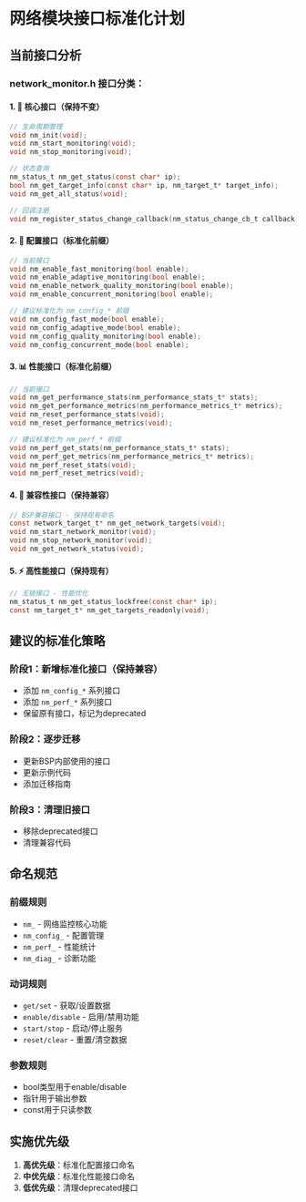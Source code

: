# 网络模块接口标准化计划

## 当前接口分析

### network_monitor.h 接口分类：

#### 1. 🎯 **核心接口（保持不变）**
```c
// 生命周期管理
void nm_init(void);
void nm_start_monitoring(void);
void nm_stop_monitoring(void);

// 状态查询
nm_status_t nm_get_status(const char* ip);
bool nm_get_target_info(const char* ip, nm_target_t* target_info);
void nm_get_all_status(void);

// 回调注册
void nm_register_status_change_callback(nm_status_change_cb_t callback, void* arg);
```

#### 2. 🔧 **配置接口（标准化前缀）**
```c
// 当前接口
void nm_enable_fast_monitoring(bool enable);
void nm_enable_adaptive_monitoring(bool enable); 
void nm_enable_network_quality_monitoring(bool enable);
void nm_enable_concurrent_monitoring(bool enable);

// 建议标准化为 nm_config_* 前缀
void nm_config_fast_mode(bool enable);
void nm_config_adaptive_mode(bool enable);
void nm_config_quality_monitoring(bool enable);
void nm_config_concurrent_mode(bool enable);
```

#### 3. 📊 **性能接口（标准化前缀）**
```c
// 当前接口
void nm_get_performance_stats(nm_performance_stats_t* stats);
void nm_get_performance_metrics(nm_performance_metrics_t* metrics);
void nm_reset_performance_stats(void);
void nm_reset_performance_metrics(void);

// 建议标准化为 nm_perf_* 前缀
void nm_perf_get_stats(nm_performance_stats_t* stats);
void nm_perf_get_metrics(nm_performance_metrics_t* metrics);
void nm_perf_reset_stats(void);
void nm_perf_reset_metrics(void);
```

#### 4. 🔄 **兼容性接口（保持兼容）**
```c
// BSP兼容接口 - 保持现有命名
const network_target_t* nm_get_network_targets(void);
void nm_start_network_monitor(void);
void nm_stop_network_monitor(void);
void nm_get_network_status(void);
```

#### 5. ⚡ **高性能接口（保持现有）**
```c
// 无锁接口 - 性能优化
nm_status_t nm_get_status_lockfree(const char* ip);
const nm_target_t* nm_get_targets_readonly(void);
```

## 建议的标准化策略

### 阶段1：新增标准化接口（保持兼容）
- 添加 `nm_config_*` 系列接口
- 添加 `nm_perf_*` 系列接口 
- 保留原有接口，标记为deprecated

### 阶段2：逐步迁移
- 更新BSP内部使用的接口
- 更新示例代码
- 添加迁移指南

### 阶段3：清理旧接口
- 移除deprecated接口
- 清理兼容代码

## 命名规范

### 前缀规则
- `nm_` - 网络监控核心功能
- `nm_config_` - 配置管理
- `nm_perf_` - 性能统计
- `nm_diag_` - 诊断功能

### 动词规则
- `get/set` - 获取/设置数据
- `enable/disable` - 启用/禁用功能
- `start/stop` - 启动/停止服务
- `reset/clear` - 重置/清空数据

### 参数规则
- bool类型用于enable/disable
- 指针用于输出参数
- const用于只读参数

## 实施优先级

1. **高优先级**：标准化配置接口命名
2. **中优先级**：标准化性能接口命名
3. **低优先级**：清理deprecated接口
